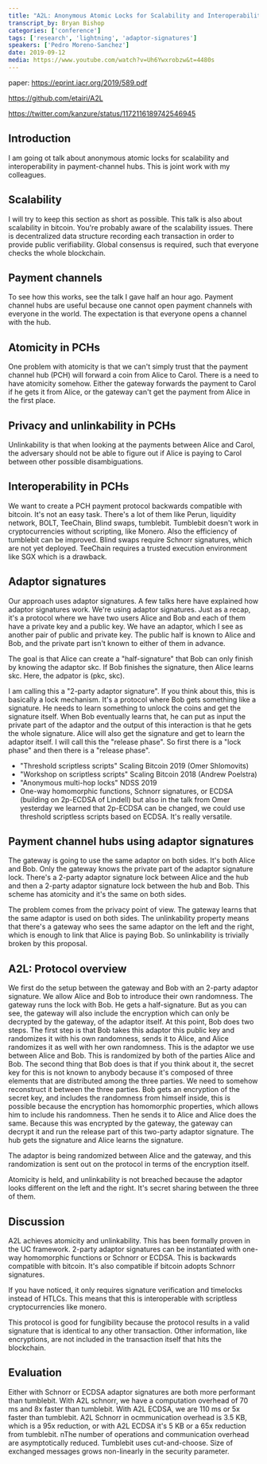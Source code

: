 ```yaml
---
title: "A2L: Anonymous Atomic Locks for Scalability and Interoperability in Payment Channel Hubs"
transcript_by: Bryan Bishop
categories: ['conference']
tags: ['research', 'lightning', 'adaptor-signatures']
speakers: ['Pedro Moreno-Sanchez']
date: 2019-09-12
media: https://www.youtube.com/watch?v=Uh6Ywxrobzw&t=4480s
---
```

paper: <https://eprint.iacr.org/2019/589.pdf>

<https://github.com/etairi/A2L>

<https://twitter.com/kanzure/status/1172116189742546945>

## Introduction

I am going ot talk about anonymous atomic locks for scalability and interoperability in payment-channel hubs. This is joint work with my colleagues.

## Scalability

I will try to keep this section as short as possible. This talk is also about scalability in bitcoin. You're probably aware of the scalability issues. There is decentralized data structure recording each transaction in order to provide public verifiability. Global consensus is required, such that everyone checks the whole blockchain.

## Payment channels

To see how this works, see the talk I gave half an hour ago. Payment channel hubs are useful because one cannot open payment channels with everyone in the world. The expectation is that everyone opens a channel with the hub.

## Atomicity in PCHs

One problem with atomicity is that we can't simply trust that the payment channel hub (PCH) will forward a coin from Alice to Carol. There is a need to have atomicity somehow. Either the gateway forwards the payment to Carol if he gets it from Alice, or the gateway can't get the payment from Alice in the first place.

## Privacy and unlinkability in PCHs

Unlinkability is that when looking at the payments between Alice and Carol, the adversary should not be able to figure out if Alice is paying to Carol between other possible disambiguations.

## Interoperability in PCHs

We want to create a PCH payment protocol backwards compatible with bitcoin. It's not an easy task. There's a lot of them like Perun, liquidity network, BOLT, TeeChain, Blind swaps, tumblebit. Tumblebit doesn't work in cryptocurrencies without scripting, like Monero. Also the efficiency of tumblebit can be improved. Blind swaps require Schnorr signatures, which are not yet deployed. TeeChain requires a trusted execution environment like SGX which is a drawback.

## Adaptor signatures

Our approach uses adaptor signatures. A few talks here have explained how adaptor signatures work. We're using adaptor signatures. Just as a recap, it's a protocol where we have two users Alice and Bob and each of them have a private key and a public key. We have an adaptor, which I see as another pair of public and private key. The public half is known to Alice and Bob, and the private part isn't known to either of them in advance.

The goal is that Alice can create a "half-signature" that Bob can only finish by knowing the adaptor skc. If Bob finishes the signature, then Alice learns skc. Here, the adpator is (pkc, skc).

I am calling this a "2-party adaptor signature". If you think about this, this is basically a lock mechanism. It's a protocol where Bob gets something like a signature. He needs to learn something to unlock the coins and get the signature itself. When Bob eventually learns that, he can put as input the private part of the adaptor and the output of this interaction is that he gets the whole signature. Alice will also get the signature and get to learn the adaptor itself. I will call this the "release phase". So first there is a "lock phase" and then there is a "release phase".

* "Threshold scriptless scripts" Scaling Bitcoin 2019 (Omer Shlomovits)
* "Workshop on scriptless scripts" Scaling Bitcoin 2018 (Andrew Poelstra)
* "Anonymous multi-hop locks" NDSS 2019
* One-way homomorphic functions, Schnorr signatures, or ECDSA (building on 2p-ECDSA of Lindell) but also in the talk from Omer yesterday we learned that 2p-ECDSA can be changed, we could use threshold scriptless scripts based on ECDSA. It's really versatile.

## Payment channel hubs using adaptor signatures

The gateway is going to use the same adaptor on both sides. It's both Alice and Bob. Only the gateway knows the private part of the adaptor signature lock. There's a 2-party adaptor signature lock between Alice and the hub and then a 2-party adaptor signature lock between the hub and Bob. This scheme has atomicity and it's the same on both sides.

The problem comes from the privacy point of view. The gateway learns that the same adaptor is used on both sides. The unlinkability property means that there's a gateway who sees the same adaptor on the left and the right, which is enough to link that Alice is paying Bob. So unlinkability is trivially broken by this proposal.

## A2L: Protocol overview

We first do the setup between the gateway and Bob with an 2-party adaptor signature. We allow Alice and Bob to introduce their own randomness. The gateway runs the lock with Bob. He gets a half-signature. But as you can see, the gateway will also include the encryption which can only be decrypted by the gateway, of the adaptor itself. At this point, Bob does two steps. The first step is that Bob takes this adaptor this public key and randomizes it with his own randomness, sends it to Alice, and Alice randomizes it as well with her own randomness. This is the adaptor we use between Alice and Bob. This is randomized by both of the parties Alice and Bob. The second thing that Bob does is that if you think about it, the secret key for this is not known to anybody because it's composed of three elements that are distributed among the three parties. We need to somehow reconstruct it between the three parties. Bob gets an encryption of the secret key, and includes the randomness from himself inside, this is possible because the encryption has homomorphic properties, which allows him to include his randomness. Then he sends it to Alice and Alice does the same. Because this was encrypted by the gateway, the gateway can decrypt it and run the release part of this two-party adaptor signature. The hub gets the signature and Alice learns the signature.

The adaptor is being randomized between Alice and the gateway, and this randomization is sent out on the protocol in terms of the encryption itself.

Atomicity is held, and unlinkability is not breached because the adaptor looks different on the left and the right. It's secret sharing between the three of them.

## Discussion

A2L achieves atomicity and unlinkability. This has been formally proven in the UC framework. 2-party adaptor signatures can be instantiated with one-way homomorphic functions or Schnorr or ECDSA. This is backwards compatible with bitcoin. It's also compatible if bitcoin adopts Schnorr signatures.

If you have noticed, it only requires signature verification and timelocks instead of HTLCs. This means that this is interoperable with scriptless cryptocurrencies like monero.

This protocol is good for fungibility because the protocol results in a valid signature that is identical to any other transaction. Other information, like encryptions, are not included in the transaction itself that hits the blockchain.

## Evaluation

Either with Schnorr or ECDSA adaptor signatures are both more performant than tumblebit. With A2L schnorr, we have a computation overhead of 70 ms and 8x faster than tumblebit. With A2L ECDSA, we are 110 ms or 5x faster than tumblebit. A2L Schnorr in ocmmunication overhead is 3.5 KB, which is a 95x reduction, or with A2L ECDSA it's 5 KB or a 65x reduction from tumblebit. nThe number of operations and communication overhead are asymptotically reduced. Tumblebit uses cut-and-choose. Size of exchanged messages grows non-linearly in the security parameter.


